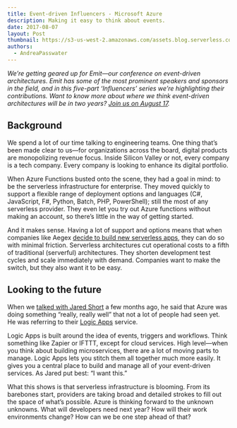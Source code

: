 ```yaml
---
title: Event-driven Influencers - Microsoft Azure
description: Making it easy to think about events.
date: 2017-08-07
layout: Post
thumbnail: https://s3-us-west-2.amazonaws.com/assets.blog.serverless.com/MSAzure.png
authors:
  - AndreaPasswater
---
```


*We’re getting geared up for Emit—our conference on event-driven architectures. Emit has some of the most prominent speakers and sponsors in the field, and in this five-part ‘Influencers’ series we’re highlighting their contributions. Want to know more about where we think event-driven architectures will be in two years? [Join us on August 17](http://www.emitconference.com).*

## Background

We spend a lot of our time talking to engineering teams. One thing that’s been made clear to us—for organizations across the board, digital products are monopolizing revenue focus. Inside Silicon Valley or not, every company is a tech company. Every company is looking to enhance its digital portfolio.

When Azure Functions busted onto the scene, they had a goal in mind: to be the serverless infrastructure for enterprise. They moved quickly to support a flexible range of deployment options and languages (C#, JavaScript, F#, Python, Batch, PHP, PowerShell); still the most of any serverless provider. They even let you try out Azure functions without making an account, so there’s little in the way of getting started.

And it makes sense. Having a lot of support and options means that when companies like Aegex [decide to build new serverless apps](https://microsoft.github.io/techcasestudies/azure%20app%20service/azure%20functions/iot/mobile%20application%20development%20with%20xamarin/2017/06/05/Aegex.html), they can do so with minimal friction. Serverless architectures cut operational costs to a fifth of traditional (serverful) architectures. They shorten development test cycles and scale immediately with demand. Companies want to make the switch, but they also want it to be easy.

## Looking to the future

When we [talked with Jared Short](https://serverless.com/blog/serverless-air-episode-two/) a few months ago, he said that Azure was doing something “really, really well” that not a lot of people had seen yet. He was referring to their [Logic Apps](https://azure.microsoft.com/en-us/services/logic-apps/) service.

Logic Apps is built around the idea of events, triggers and workflows. Think something like Zapier or IFTTT, except for cloud services. High level—when you think about building microservices, there are a lot of moving parts to manage. Logic Apps lets you stitch them all together much more easily. It gives you a central place to build and manage all of your event-driven services. As Jared put best: “I want this.”

What this shows is that serverless infrastructure is blooming. From its barebones start, providers are taking broad and detailed strokes to fill out the space of what’s possible. Azure is thinking forward to the unknown unknowns. What will developers need next year? How will their work environments change? How can we be one step ahead of that?
